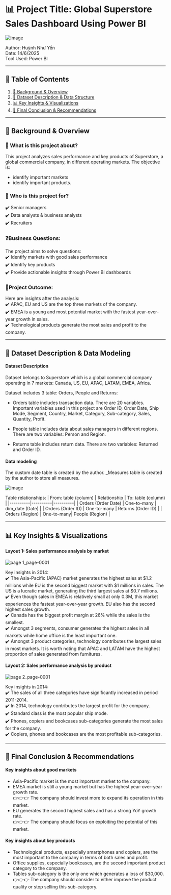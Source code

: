 # 📊 Project Title: Global Superstore Sales Dashboard Using Power BI  
![image](https://github.com/user-attachments/assets/8acc10f2-0200-4edb-b441-ab826d157508)

Author: Huỳnh Như Yến  
Date: 14/6/2025 <br>
Tool Used: Power BI

---
## 📑 Table of Contents  
1. [📌 Background & Overview](#-background--overview)  
2. [📂 Dataset Description & Data Structure](#-dataset-description--data-structure)   
3. [📊 Key Insights & Visualizations](#-key-insights--visualizations)  
4. [🔎 Final Conclusion & Recommendations](#-final-conclusion--recommendations)

---
## 📌 Background & Overview
### 📖 What is this project about? 
This project analyzes sales performance and key products of Superstore, a global commercial company, in different operating markets. The objective is:
  - identify important markets
  - identify important products.


### 👤 Who is this project for?  
✔️ Senior managers <br>
✔️ Data analysts & business analysts <br>
✔️ Recruiters
 

###  ❓Business Questions:  
The project aims to solve questions: <br>
✔️ Identify markets with good sales performance <br>
✔️ Identify key products <br>
✔️ Provide actionable insights through Power BI dashboards 

### 🎯Project Outcome:  
Here are insights after the analysis: <br>
✔️ APAC, EU and US are the top three markets of the company. <br>
✔️ EMEA is a young and most potential market with the fastest year-over-year growth in sales. <br>
✔️ Technological products generate the most sales and profit to the company.

---
## 📂 Dataset Description & Data Modeling
#### Dataset Description
Dataset belongs to Superstore which is a global commercial company operating in 7 markets: Canada, US, EU, APAC, LATAM, EMEA, Africa.

Dataset includes 3 table: Orders, People and Returns:

- Orders table includes transaction data. There are 20 variables. Important variables used in this project are Order ID, Order Date, Ship Mode, Segment, Country, Market, Category, Sub-category, Sales, Quantity, Profit.

- People table includes data about sales managers in different regions. There are two variables: Person and Region.
  
- Returns table includes return data. There are two variables: Returned and Order ID. 

#### Data modeling
The custom date table is created by the author. _Measures table is created by the author to store all measures.

![image](https://github.com/user-attachments/assets/3a823955-d06f-4354-b656-66575b5bd64b)

Table relationships:
| From: table (column) | Relationship | To: table (column) |
|----------|----------|----------|
| Orders (Order Date) | One-to-many | dim_date (Date) |
| Orders (Order ID) | One-to-many | Returns (Order ID) |
| Orders (Region) | One-to-many| People (Region) |

---
## 📊 Key Insights & Visualizations
#### Layout 1: Sales performance analysis by market
![page 1_page-0001](https://github.com/user-attachments/assets/c30f0148-51e7-4ba2-b335-2d0f85f20790)

Key insights in 2014: <br>
✔️ The Asia-Pacific (APAC) market generates the highest sales at $1.2 millions while EU is the second biggest market with $1 millions in sales. The US is a lucratic market, generating the third largest sales at $0.7 millions. <br>
✔️ Even though sales in EMEA is relatively small at only 0.3M, this market experiences the fastest year-over-year growth. EU also has the second highest sales growth. <br>
✔️ Canada has the biggest profit margin at 26% while the sales is the smallest. <br>
✔️ Amongst 3 segments, consumer generates the highest sales in all markets while home office is the least important one. <br>
✔️ Amongst 3 product categories, technology contributes the largest sales in most markets. It is worth noting that APAC and LATAM have the highest proportion of sales generated from furnitures.

#### Layout 2: Sales performance analysis by product
![page 2_page-0001](https://github.com/user-attachments/assets/83af7c77-1415-45b8-ba84-0b22165db293)

Key insights in 2014: <br>
✔️ The sales of all three categories have significantly increased in period 2011-2014. <br>
✔️ In 2014, technology contributes the largest profit for the company. <br>
✔️ Standard class is the most popular ship mode. <br>
✔️ Phones, copiers and bookcases sub-categories generate the most sales for the company. <br>
✔️ Copiers, phones and bookcases are the most profitable sub-categories.

---
## 🔎 Final Conclusion & Recommendations
#### Key insights about good markets
- Asia-Pacific market is the most important market to the company.
- EMEA market is still a young market but has the highest year-over-year growth rate. <br>
👉👉👉 The company should invest more to expand its operation in this market.
- EU generates the second highest sales and has a strong YoY growth rate. <br>
👉👉👉 The company should focus on exploiting the potential of this market.

#### Key insights about key products
- Technological products, especially smartphones and copiers, are the most important to the company in terms of both sales and profit.
- Office supplies, especially bookcases, are the second important product category to the company.
- Tables sub-category is the only one which generates a loss of $30,000. <br>
👉👉👉 The company should consider to either improve the product quality or stop selling this sub-category.
